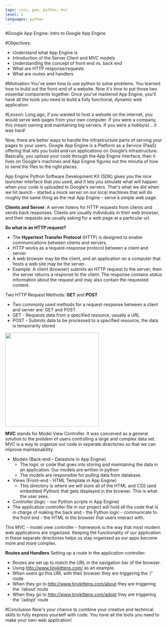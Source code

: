 ```yaml
---
tags: cssi, gae, python, mvc
level: 2
languages: python
---
```


#Google App Engine: Intro to Google App Engine

#Objectives:

+ Understand what App Engine is
+ Introduction of the Server Client and MVC models
+ Understanding the concept of front end vs. back end
+ What are HTTP response/requests
+ What are routes and handlers

#Motivation
You've seen how to use python to solve problems. You learned how to build out the front-end of a website. Now it's time to put those two essential components together. Once you've mastered App Engine, you'll have all the tools you need to build a fully functional, dynamic web application.

#Lesson:
Long ago, if you wanted to host a website on the internet, you would serve web pages from your own computer. If you were a company, this meant owning and maintaining big servers. If you were a hobbyist… it was hard!

Now, there are better ways to handle the infrastructure parts of serving your pages to your users. Google App Engine is a Platform as a Service (PaaS) offering that lets you build and run applications on Google’s infrastructure. Basically, you upload your code through the App Engine interface, then it lives on Google's machines and App Engine figures out the minutia of how to send the files to the right places.

App Engine Python Software Development Kit (SDK) gives you the nice launcher interface that you used, and it lets you simulate what will happen when your code is uploaded to Google's servers. That's what we did when we hit launch - started a mock server on our local machines that will do roughly the same thing as the real App Engine - serve a simple web page.

**Clients and Server**:
A server listens for HTTP requests from clients and sends back responses. Clients are usually individuals in their web browser, and their requests are usually asking for a web page at a particular url.

**So what is an HTTP request?**
+ The **Hypertext Transfer Protocol** (HTTP) is designed to enable communications between clients and servers.
+ HTTP works as a request-response protocol between a client and server.
+ A web browser may be the client, and an application on a computer that hosts a web site may be the server.
+ Example: A client (browser) submits an HTTP request to the server; then the server returns a response to the client. The response contains status information about the request and may also contain the requested content.

Two HTTP Request Methods: **GET** and **POST**
+ Two commonly used methods for a request-response between a client and server are: GET and POST.
 + GET - Requests data from a specified resource, usually a URL
 + POST - Submits data to be processed to a specified resource, the data is temporarily stored

<img src="http://lh3.ggpht.com/aviadezra/SHj6gLRSkSI/AAAAAAAAALg/0xkCGOXuefc/image_thumb3.png?imgmax=800" width=300px>

**MVC** stands for Model View Controller. It was conceived as a general solution to the problem of users controlling a large and complex data set. MVC is a way to organize our code in separate directories so that we can improve maintainability.
+ Models (Back-end - Datastore in App Engine)
  + The logic or code that goes into storing and maintaining the data in an application: Our models are written in python
  + The models are responsible for pulling data from database.
+ Views (Front-end - HTML Template in App Engine)
  + This directory is where we will store all of the HTML and CSS (and embedded Python) that gets displayed in the browser. This is what the user sees.
+ Controller (logic - our Python scripts in App Engine)
 + The application controller file in our project will hold all the code that is in charge of making the back end - the Python logic - communicate to the front end - the HTML in the browser that users interact with.

This MVC - model view controller - framework is the way that most modern web applications are organized.
Keeping the functionality of our application in these separate directories helps us stay organized as our apps become more and more complex.

**Routes and Handlers**
Setting up a route in the application controller:
+ Routes are set up to match the URL in the navigation bar of the browser.
+ Using http://www.tinykittens.com/ as an example.
 + When users go this URL with their browser they are triggering the '/' route
 + When they go to http://www.tinykittens.com/about  they are triggering the '/about’ route
 + When they go to  http://www.tinykittens.com/adopt   they are triggering the '/adopt' route

#Conclusion
Now's your chance to combine your creative and technical skills to fully express yourself with code. You have all the tools you need to make your own web application!
